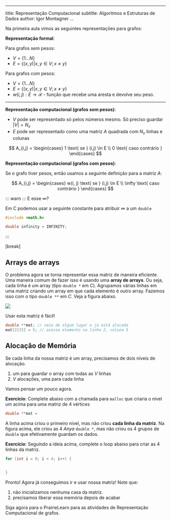 
---
title: Representação Computacional
subtitle:  Algoritmos e Estruturas de Dados
author: Igor Montagner
...


Na primeira aula vimos as seguintes representações para grafos:

**Representação formal**:

Para grafos sem pesos:

- $V = \{1 \dots N\}$
- $E = \{ (x, y) | x, y \in V; x \neq y\}$ 

Para grafos com pesos:

- $V = \{1 \dots N\}$
- $E = \{ (x, y) | x, y \in V; x \neq y\}$ 
- $w(i, j) : E \rightarrow \mathcal{R}$ - função que recebe uma aresta e devolve seu peso. 

-----------------

**Representação computacional (grafos sem pesos)**:

- $V$ pode ser representado só pelos números mesmo. Só preciso guardar $|V| = N_v$
- $E$ pode ser representado como uma matriz $A$ quadrada com $N_v$ linhas e colunas

$$
A_{i,j} = \begin{cases}
1 \text{ se } (i,j) \in E \\
0 \text{ caso contrário }
\end{cases}
$$

**Representação computacional (grafos com pesos)**:

Se o grafo tiver pesos, então usamos a seguinte definição para a matriz $A$:

$$
A_{i,j} = \begin{cases}
w(i, j) \text{ se } (i,j) \in E \\
\infty \text{ caso contrário }
\end{cases}
$$

::: warn :::
E esse $\infty$?

Em C podemos usar a seguinte constante para atribuir $\infty$ a um `double`

```c
#include <math.h>

double infinity = INFINITY;  
```

:::

[break]

## Arrays de arrays

O problema agora se torna representar essa matriz de maneira eficiente. Uma maneira comum de fazer isso é usando uma **array de arrays**. Ou seja, cada linha é um array (tipo `double *` em *C*). Agrupamos várias linhas em uma matriz criando um array em que cada elemento é outro array. Fazemos isso com o tipo `double **` em *C*. Veja a figura abaixo. 

![](double-pointer.png)

Usar esta matriz é fácil!

```c
double **mat; // veio de algum lugar e já está alocada
mat[2][5] = 5; // acessa elemento na linha 2, coluna 5
```

## Alocação de Memória

Se cada linha da nossa matriz é um array, precisamos de dois níveis de alocação.

1. um para guardar o array com todas as $V$ linhas
2. $V$ alocações, uma para cada linha

Vamos pensar um pouco agora.

**Exercício**: Complete abaixo com a chamada para `malloc` que criaria o nível um acima para uma matriz de $4$ vértices

```c
double **mat =                           
```


A linha acima criou o primeiro nível, mas não criou **cada linha da matriz**. Na figura acima, ele criou as 4 *Anya* `double *`, mas não criou os 4 grupos de `double` que efetivamente guardam os dados. 

**Exercício**: Seguindo a ideia acima, complete o loop abaixo para criar as 4 linhas da matriz. 

```c
for (int i = 0; i < 4; i++) {

  
}
```

Pronto! Agora já conseguimos ir e usar nossa matriz! Note que:

1. não inicializamos nenhuma casa da matriz. 
2. precisamos liberar essa memória depois de acabar

Siga agora para o PrairieLearn para as atividades de Representação Computacional de grafos. 

